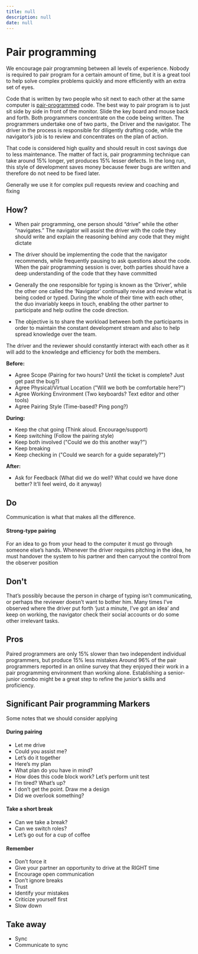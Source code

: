 ```yaml
---
title: null
description: null
date: null
---
```


# Pair programming

We encourage pair programming between all levels of experience. Nobody is required to pair program for a certain amount of time, but it is a great tool to help solve complex problems quickly and more efficiently with an extra set of eyes.

Code that is written by two people who sit next to each other at the same computer is [pair-programmed](http://www.extremeprogramming.org/rules/pair.html) code. The best way to pair program is to just sit side by side in front of the monitor. Slide the key board and mouse back and forth. Both programmers concentrate on the code being written. The programmers undertake one of two parts ,  the Driver and the navigator. The driver in the process is responsible for diligently drafting code, while the navigator’s job is to review and concentrates on the plan of action.

That code is considered high quality and should result in cost savings due to less maintenance. The matter of fact is, pair programming technique can take around 15% longer, yet produces 15% lesser defects. In the long run, this style of development saves money because fewer bugs are written and therefore do not need to be fixed later.

Generally we use it for complex pull requests review and coaching and fixing

## How?

- When pair programming, one person should “drive” while the other “navigates.” The navigator will assist the driver with the code they should write and explain the reasoning behind any code that they might dictate

- The driver should be implementing the code that the navigator recommends, while frequently pausing to ask questions about the code. When the pair programming session is over, both parties should have a deep understanding of the code that they have committed

- Generally the one responsible for typing is known as the ‘Driver’, while the other one called the ‘Navigator’ continually revise and review what is being coded or typed. During the whole of their time with each other, the duo invariably keeps in touch, enabling the other partner to participate and help outline the code direction.

- The objective is to share the workload between both the participants in order to maintain the constant development stream and also to help spread knowledge over the team.

The driver and the reviewer should constantly interact with each other as it will add to the knowledge and efficiency for both the members.

**Before:**

- Agree Scope (Pairing for two hours? Until the ticket is complete? Just get past the bug?)
- Agree Physical/Virtual Location ("Will we both be comfortable here?")
- Agree Working Environment (Two keyboards? Text editor and other tools)
- Agree Pairing Style (Time-based? Ping pong?)

**During:**

- Keep the chat going (Think aloud. Encourage/support)
- Keep switching (Follow the pairing style)
- Keep both involved ("Could we do this another way?")
- Keep breaking
- Keep checking in ("Could we search for a guide separately?")

**After:**

- Ask for Feedback (What did we do well? What could we have done better? It’ll feel weird, do it anyway)

## Do

Communication is what that makes all the difference.

#### Strong-type pairing

For an idea to go from your head to the computer it must go through someone else’s hands.
Whenever the driver requires pitching in the idea, he must handover the system to his partner and then carryout the control from the observer position

## Don't

That’s possibly because the person in charge of typing isn’t communicating, or perhaps the reviewer doesn’t want to bother him. Many times I’ve observed where the driver put forth ‘just a minute, I’ve got an idea’ and keep on working, the navigator check their social accounts or do some other irrelevant tasks.

## Pros

Paired programmers are only 15% slower than two independent individual programmers, but produce 15% less mistakes
Around 96% of the pair programmers reported in an online survey that they enjoyed their work in a pair programming environment than working alone.
Establishing a senior-junior combo might be a great step to refine the junior’s skills and proficiency.

## Significant Pair programming Markers

Some notes that we should consider applying

#### During pairing

- Let me drive
- Could you assist me?
- Let’s do it together
- Here’s my plan
- What plan do you have in mind?
- How does this code block work? Let’s perform unit test
- I’m tired? What’s up?
- I don’t get the point. Draw me a design
- Did we overlook something?

#### Take a short break

- Can we take a break?
- Can we switch roles?
- Let’s go out for a cup of coffee

#### Remember

- Don’t force it
- Give your partner an opportunity to drive at the RIGHT time
- Encourage open communication
- Don’t ignore breaks
- Trust
- Identify your mistakes
- Criticize yourself first
- Slow down

## Take away

- Sync
- Communicate to sync
